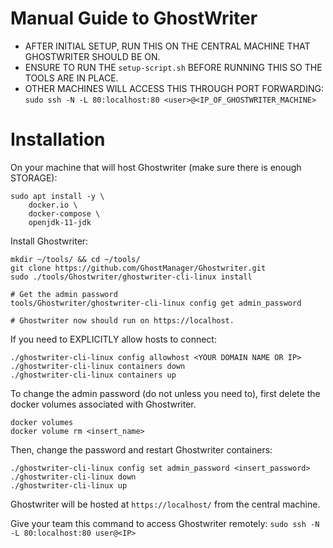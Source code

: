 
# Manual Guide to GhostWriter

- AFTER INITIAL SETUP, RUN THIS ON THE CENTRAL MACHINE THAT GHOSTWRITER SHOULD BE ON.
- ENSURE TO RUN THE `setup-script.sh` BEFORE RUNNING THIS SO THE TOOLS ARE IN PLACE. 
- OTHER MACHINES WILL ACCESS THIS THROUGH PORT FORWARDING:
    `sudo ssh -N -L 80:localhost:80 <user>@<IP_OF_GHOSTWRITER_MACHINE>`


# Installation

On your machine that will host Ghostwriter (make sure there is enough STORAGE):

```
sudo apt install -y \
	docker.io \
	docker-compose \
	openjdk-11-jdk
```

Install Ghostwriter:

```
mkdir ~/tools/ && cd ~/tools/
git clone https://github.com/GhostManager/Ghostwriter.git 
sudo ./tools/Ghostwriter/ghostwriter-cli-linux install

# Get the admin password
tools/Ghostwriter/ghostwriter-cli-linux config get admin_password

# Ghostwriter now should run on https://localhost.
```

If you need to EXPLICITLY allow hosts to connect:
```
./ghostwriter-cli-linux config allowhost <YOUR DOMAIN NAME OR IP>
./ghostwriter-cli-linux containers down
./ghostwriter-cli-linux containers up
```

To change the admin password (do not unless you need to), first delete the docker volumes associated with Ghostwriter.
```
docker volumes
docker volume rm <insert_name>
```
Then, change the password and restart Ghostwriter containers:

```
./ghostwriter-cli-linux config set admin_password <insert_password>
./ghostwriter-cli-linux down
./ghostwriter-cli-linux up
```

Ghostwriter will be hosted at `https://localhost/` from the central machine.

Give your team this command to access Ghostwriter remotely:
`sudo ssh -N -L 80:localhost:80 user@<IP>`